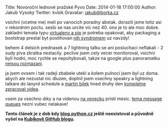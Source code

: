 Title: Novoroční lednové pražské Pyvo
Date: 2014-01-18 17:00:00
Author: Jakub Vysoký
Twitter: kvbik
Gravatar: jakub@borka.cz

vsichni (vcetne me) meli po vanocich poradny abstak. dorazili jsme totiz
asi v rekordnim poctu. seslo se nas urcite vic nez 40. ono je to ale moc
dobre. zakladni temata typu [virtualenv a
pip](http://lanyrd.com/2014/praha-pyvo-january/) je potreba opakovat,
aby packaging a bootstrap prestal byt postihovan [nih
syndromem](http://en.wikipedia.org/wiki/Not_invented_here) uz navzdy!

behem 4 delsich prednasek a 7 lightning talku se ani posluchaci
neflakali - 2 sudy piva zkratka nestacily. peclive jsem cely vecer
monitoroval, vsichni byli hodni, moc rychle se nepohybovali, takze na
google plus panoramatku [nejsou
rozmazani](https://plus.google.com/110682730627902704385/posts/ZMBqcTUqNKR).

ja jsem ovsem i tak radeji zbabele utekl a kolem pulnoci jsem byl uz
doma. abych ale nezustal nic dluzen, doplnil jsem vsechny speakry a
lightning talkare do lanyrd schedule a [martin
bilek](https://twitter.com/ajtea) hned druhy den [kompletne zpracoval
videa](http://www.youtube.com/playlist?list=PL7yZNWKe9iWUz3-Xrz6GhFNCR5YX5fjf_).

vsem za vsechno diky a na videnou [na
venecku](https://foursquare.com/v/klub-na-v%C4%9Bne%C4%8Dku/4dd42e5a52b18e28aa0f1f6e)
pristi mesic. [tema message
queues](http://lanyrd.com/2014/praha-pyvo-february/) nezni vubec
nelakave!

**Tento článek je z dob kdy [blog.python.cz](http://blog.python.cz) ještě neexistoval a původně vyšel na [Kubíkově GitHub blogu](https://github.com/kvbik/blogisek).**

